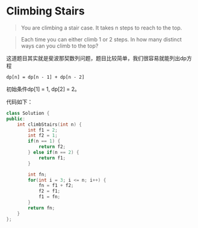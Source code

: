 # Climbing Stairs

> You are climbing a stair case. It takes n steps to reach to the top.

> Each time you can either climb 1 or 2 steps. In how many distinct ways can you climb to the top?

这道题目其实就是斐波那契数列问题，题目比较简单，我们很容易就能列出dp方程

`dp[n] = dp[n - 1] + dp[n - 2]`

初始条件dp[1] = 1, dp[2] = 2。

代码如下：

```c++
class Solution {
public:
    int climbStairs(int n) {
        int f1 = 2;
        int f2 = 1;
        if(n == 1) {
            return f2;
        } else if(n == 2) {
            return f1;
        }

        int fn;
        for(int i = 3; i <= n; i++) {
            fn = f1 + f2;
            f2 = f1;
            f1 = fn;
        }
        return fn;
    }
};
```
